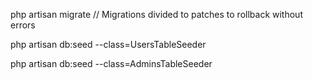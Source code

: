 
php artisan migrate
// Migrations divided to patches to rollback without errors 

php artisan db:seed --class=UsersTableSeeder

php artisan db:seed --class=AdminsTableSeeder
